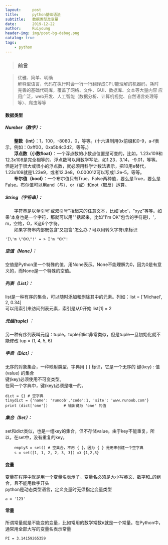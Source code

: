 ```yaml
--- 
layout:     post
title:      python基础语法
subtitle:   数据类型及变量
date:       2019-12-22
author:     Ruiyoung
header-img: img/post-bg-debug.png
catalog: true
tags:
    - python
---
```

> ### 前言

> 优雅、简单、明确  
> 解释型语言，代码在执行时会一行一行翻译成CPU能理解的机器码，耗时
> 完善的基础代码库，覆盖了网络、文件、GUI、数据库、文本等大量内容
> 应用广泛，web开发、人工智能（数据分析、计算机视觉、自然语言处理等等）、爬虫等等

####  数据类型
##### Number（数字）： 
&emsp;&emsp;**整数（int）**：1，100，-8080，0，等等。(十六进制用0x前缀和0-9，a-f表示，例如：0xff00，0xa5b4c3d2，等等。)  
&emsp;&emsp;**浮点数（小数float）**：一个浮点数的小数点位置是可变的，比如，1.23x109和12.3x108是完全相等的。浮点数可以用数学写法，如1.23，3.14，-9.01，等等。但是对于很大或很小的浮点数，就必须用科学计数法表示，把10用e替代，1.23x109就是1.23e9，或者12.3e8，0.000012可以写成1.2e-5，等等。  
&emsp;&emsp;**布尔值（bool）**：一个布尔值只有True、False两种值，要么是True，要么是False。布尔值可以用and（与）、or（或）和not（取反）运算。  
##### String（字符串）：  
&emsp;&emsp;字符串是以单引号'或双引号"括起来的任意文本，比如'abc'，"xyz"等等。如果'本身也是一个字符，那就可以用""括起来，比如"I'm OK"包含的字符是I，'，m，空格，O，K这6个字符。  
&emsp;&emsp;如果字符串内部既包含'又包含"怎么办？可以用转义字符\来标识
```
'I\'m \"OK\"!' = > I'm "OK"!
```

##### 空值（None）：
空值是Python里一个特殊的值，用None表示。None不能理解为0，因为0是有意义的，而None是一个特殊的空值。
##### 列表（List）：
list是一种有序的集合，可以随时添加和删除其中的元素。列如：list = ['Michael', 2, 0.34]  
可以用索引来访问列表元素，索引是从0开始 list[1] = 2  
##### 元组(tuple) ：
另一种有序列表叫元组：tuple。tuple和list非常类似，但是tuple一旦初始化就不能修改  tup = (1, 4, 5, 6)  
##### 字典（Dict）：
无序的对象集合，一种映射类型，字典用 { } 标识，它是一个无序的 键(key) : 值(value) 的集合  
键(key)必须使用不可变类型。  
在同一个字典中，键(key)必须是唯一的。  
```
dict = {} # 空字典
tinydict = {'name': 'runoob','code':1, 'site': 'www.runoob.com'}
print (dict['one'])       # 输出键为 'one' 的值
```
##### 集合（Set）：
set和dict类似，也是一组key的集合，但不存储value。由于key不能重复，所以，在set中，没有重复的key。  
```
    emptyS = set() # 空集合，不用 { }，因为 { } 是用来创建一个空字典
    s = set([1, 1, 2, 2, 3, 3]) =》 {1,2,3}
```
#### 变量
变量在程序中就是用一个变量名表示了，变量名必须是大小写英文、数字和_的组合，且不能用数字开头  
python是动态类型语言，定义变量时无须指定变量类型  
```
a = '123'
```
#### 常量
所谓常量就是不能变的变量，比如常用的数学常数π就是一个常量。在Python中，通常用全部大写的变量名表示常量
```
PI = 3.14159265359
```
